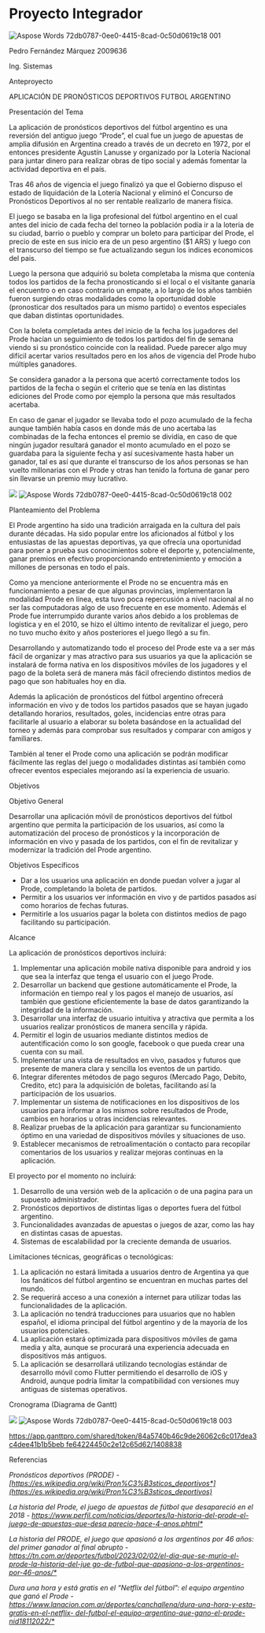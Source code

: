 # Proyecto Integrador

![Aspose Words 72db0787-0ee0-4415-8cad-0c50d0619c18 001](https://github.com/user-attachments/assets/152e5d8e-1795-4787-900a-d672aa74ad70)

Pedro Fernández Márquez 2009636

Ing. Sistemas

Anteproyecto

APLICACIÓN DE PRONÓSTICOS DEPORTIVOS FUTBOL ARGENTINO

Presentación del Tema

La aplicación de pronósticos deportivos del fútbol argentino es una reversión del antiguo juego “Prode”, el cual fue un juego de apuestas de amplia difusión en Argentina creado a través de un decreto en 1972, por el entonces presidente Agustín Lanusse y organizado por la Lotería Nacional para juntar dinero para realizar obras de tipo social y además fomentar la actividad deportiva en el país.

Tras 46 años de vigencia el juego finalizó ya que el Gobierno dispuso el estado de liquidación de la Lotería Nacional y eliminó el Concurso de Pronósticos Deportivos al no ser rentable realizarlo de manera física.

El juego se basaba en la liga profesional del fútbol argentino en el cual antes del inicio de cada fecha del torneo la población podía ir a la loteria de su ciudad, barrio o pueblo y comprar un boleto para participar del Prode, el precio de este en sus inicio era de un peso argentino ($1 ARS) y luego con el transcurso del tiempo se fue actualizando segun los indices economicos del pais.

Luego la persona que adquirió su boleta completaba la misma que contenía todos los partidos de la fecha pronosticando si el local o el visitante ganaría el encuentro o en caso contrario un empate, a lo largo de los años también fueron surgiendo otras modalidades como la oportunidad doble (pronosticar dos resultados para un mismo partido) o eventos especiales que daban distintas oportunidades.

Con la boleta completada antes del inicio de la fecha los jugadores del Prode hacían un seguimiento de todos los partidos del fin de semana viendo si su pronóstico coincide con la realidad. Puede parecer algo muy difícil acertar varios resultados pero en los años de vigencia del Prode hubo múltiples ganadores.

Se considera ganador a la persona que acertó correctamente todos los partidos de la fecha o según el criterio que se tenía en las distintas ediciones del Prode como por ejemplo la persona que más resultados acertaba.

En caso de ganar el jugador se llevaba todo el pozo acumulado de la fecha aunque también había casos en donde más de uno acertaba las combinadas de la fecha entonces el premio se dividía, en caso de que ningún jugador resultará ganador el monto acumulado en el pozo se guardaba para la siguiente fecha y así sucesivamente hasta haber un ganador, tal es así que durante el transcurso de los años personas se han vuelto millonarias con el Prode y otras han tenido la fortuna de ganar pero sin llevarse un premio muy lucrativo.

![](Aspose.Words.72db0787-0ee0-4415-8cad-0c50d0619c18.002.png)
![Aspose Words 72db0787-0ee0-4415-8cad-0c50d0619c18 002](https://github.com/user-attachments/assets/a11f321b-d479-4d30-94a6-1a2704abbf97)

Planteamiento del Problema

El Prode argentino ha sido una tradición arraigada en la cultura del país durante décadas. Ha sido popular entre los aficionados al fútbol y los entusiastas de las apuestas deportivas, ya que ofrecía una oportunidad para poner a prueba sus conocimientos sobre el deporte y, potencialmente, ganar premios en efectivo proporcionando entretenimiento y emoción a millones de personas en todo el país.

Como ya mencione anteriormente el Prode no se encuentra más en funcionamiento a pesar de que algunas provincias, implementaron la modalidad Prode en línea, esta tuvo poca repercusión a nivel nacional al no ser las computadoras algo de uso frecuente en ese momento. Además el Prode fue interrumpido durante varios años debido a los problemas de logística y en el 2010, se hizo el último intento de revitalizar el juego, pero no tuvo mucho éxito y años posteriores el juego llegó a su fin.

Desarrollando y automatizando todo el proceso del Prode este va a ser más fácil de organizar y mas atractivo para sus usuarios ya que la aplicación se instalará de forma nativa en los dispositivos móviles de los jugadores y el pago de la boleta será de manera más fácil ofreciendo distintos medios de pago que son habituales hoy en dia.

Además la aplicación de pronósticos del fútbol argentino ofrecerá información en vivo y de todos los partidos pasados que se hayan jugado detallando horarios, resultados, goles, incidencias entre otras para facilitarle al usuario a elaborar su boleta basándose en la actualidad del torneo y además para comprobar sus resultados y comparar con amigos y familiares.

También al tener el Prode como una aplicación se podrán modificar fácilmente las reglas del juego o modalidades distintas así también como ofrecer eventos especiales mejorando así la experiencia de usuario.

Objetivos

Objetivo General

Desarrollar una aplicación móvil de pronósticos deportivos del fútbol argentino que permita la participación de los usuarios, así como la automatización del proceso de pronósticos y la incorporación de información en vivo y pasada de los partidos, con el fin de revitalizar y modernizar la tradición del Prode argentino.

Objetivos Específicos

- Dar a los usuarios una aplicación en donde puedan volver a jugar al Prode, completando la boleta de partidos.
- Permitir a los usuarios ver información en vivo y de partidos pasados así como horarios de fechas futuras.
- Permitirle a los usuarios pagar la boleta con distintos medios de pago facilitando su participación.

Alcance

La aplicación de pronósticos deportivos incluirá:

1. Implementar una aplicación mobile nativa disponible para android y ios que sea la interfaz que tenga el usuario con el juego Prode.
1. Desarrollar un backend que gestione automáticamente el Prode, la información en tiempo real y los pagos el manejo de usuarios, así también que gestione eficientemente la base de datos garantizando la integridad de la información.
1. Desarrollar una interfaz de usuario intuitiva y atractiva que permita a los usuarios realizar pronósticos de manera sencilla y rápida.
4. Permitir el login de usuarios mediante distintos medios de autentificación como lo son google, facebook o que pueda crear una cuenta con su mail.
4. Implementar una vista de resultados en vivo, pasados y futuros que presente de manera clara y sencilla los eventos de un partido.
4. Integrar diferentes métodos de pago seguros (Mercado Pago, Debito, Credito, etc) para la adquisición de boletas, facilitando así la participación de los usuarios.
4. Implementar un sistema de notificaciones en los dispositivos de los usuarios para informar a los mismos sobre resultados de Prode, cambios en horarios u otras incidencias relevantes.
4. Realizar pruebas de la aplicación para garantizar su funcionamiento óptimo en una variedad de dispositivos móviles y situaciones de uso.
4. Establecer mecanismos de retroalimentación o contacto para recopilar comentarios de los usuarios y realizar mejoras continuas en la aplicación.

El proyecto por el momento no incluirá:

1. Desarrollo de una versión web de la aplicación o de una pagina para un supuesto administrador.
1. Pronósticos deportivos de distintas ligas o deportes fuera del fútbol argentino.
1. Funcionalidades avanzadas de apuestas o juegos de azar, como las hay en distintas casas de apuestas.
1. Sistemas de escalabilidad por la creciente demanda de usuarios.

Limitaciones técnicas, geográficas o tecnológicas:

1. La aplicación no estará limitada a usuarios dentro de Argentina ya que los fanáticos del fútbol argentino se encuentran en muchas partes del mundo.
1. Se requerirá acceso a una conexión a internet para utilizar todas las funcionalidades de la aplicación.
1. La aplicación no tendrá traducciones para usuarios que no hablen español, el idioma principal del fútbol argentino y de la mayoría de los usuarios potenciales.
1. La aplicación estará optimizada para dispositivos móviles de gama media y alta, aunque se procurará una experiencia adecuada en dispositivos más antiguos.
1. La aplicación se desarrollará utilizando tecnologías estándar de desarrollo móvil como Flutter permitiendo el desarrollo de iOS y Android, aunque podría limitar la compatibilidad con versiones muy antiguas de sistemas operativos.

Cronograma (Diagrama de Gantt)

![](Aspose.Words.72db0787-0ee0-4415-8cad-0c50d0619c18.003.jpeg)
![Aspose Words 72db0787-0ee0-4415-8cad-0c50d0619c18 003](https://github.com/user-attachments/assets/74edeeed-b344-46d6-8fba-215d20c57f16)

[https://app.ganttpro.com/shared/token/84a5740b46c9de26062c6c017dea3c4dee41b1b5beb fe64224450c2e12c65d62/1408838](https://app.ganttpro.com/shared/token/84a5740b46c9de26062c6c017dea3c4dee41b1b5bebfe64224450c2e12c65d62/1408838)

Referencias

*Pronósticos deportivos (PRODE) - [https://es.wikipedia.org/wiki/Pron%C3%B3sticos_deportivos*](https://es.wikipedia.org/wiki/Pron%C3%B3sticos_deportivos)*

*La historia del Prode, el juego de apuestas de fútbol que desapareció en el 2018 - [https://www.perfil.com/noticias/deportes/la-historia-del-prode-el-juego-de-apuestas-que-desa parecio-hace-4-anos.phtml*](https://www.perfil.com/noticias/deportes/la-historia-del-prode-el-juego-de-apuestas-que-desaparecio-hace-4-anos.phtml)*

*La historia del PRODE, el juego que apasionó a los argentinos por 46 años: del primer ganador al final abrupto - [https://tn.com.ar/deportes/futbol/2023/02/02/el-dia-que-se-murio-el-prode-la-historia-del-jue go-de-futbol-que-apasiono-a-los-argentinos-por-46-anos/*](https://tn.com.ar/deportes/futbol/2023/02/02/el-dia-que-se-murio-el-prode-la-historia-del-juego-de-futbol-que-apasiono-a-los-argentinos-por-46-anos/)*

*Dura una hora y está gratis en el “Netflix del fútbol”: el equipo argentino que ganó el Prode - [https://www.lanacion.com.ar/deportes/canchallena/dura-una-hora-y-esta-gratis-en-el-netflix- del-futbol-el-equipo-argentino-que-gano-el-prode-nid18112022/*](https://www.lanacion.com.ar/deportes/canchallena/dura-una-hora-y-esta-gratis-en-el-netflix-del-futbol-el-equipo-argentino-que-gano-el-prode-nid18112022/)*
